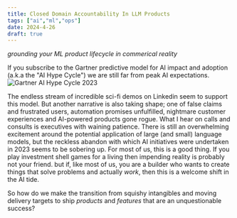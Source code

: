 ```yaml
---
title: Closed Domain Accountability In LLM Products
tags: ["ai","ml","ops"]
date: 2024-4-26
draft: true
---
```

_grounding your ML product lifecycle in commerical reality_

If you subscribe to the Gartner predictive model for AI impact and adoption (a.k.a the "AI Hype Cycle") we are still far from peak AI expectations.
![Gartner AI Hype Cycle 2023](https://emt.gartnerweb.com/ngw/globalassets/en/newsroom/images/graphs/swe-hc-image.png)

The endless stream of incredible sci-fi demos on Linkedin seem to support this model. But another narrative is also taking shape; one of false claims and frustrated users, automation promises unfulfilled, nightmare customer experiences and AI-powered products gone rogue. What I hear on calls and consults is executives with waining patience. There is still an overwhelming excitement around the potential application of large (and small) language models, but the reckless abandon with which AI initiatives were undertaken in 2023 seems to be sobering up. For most of us, this is a good thing. If you play investment shell games for a living then impending reality is probably not your friend. but if, like most of us, you are a builder who wants to create things that solve problems and actually _work_, then this is a welcome shift in the AI tide. 

So how do we make the transition from squishy intangibles and moving delivery targets to ship _products_ and _features_ that are an unquestionable success?
<!--stackedit_data:
eyJoaXN0b3J5IjpbLTIwNTY0NDYyNzUsLTYxODIzNzc2NywxNz
k2NzM3Njk2LC0xOTA5OTQwNzQ2LDE1ODI5NjY0NDMsNDUyNDM1
NDI2LC0xNTIzODk5MTU3LDg1OTY4NzI1MywtMTE5NzIwMjM5OF
19
-->